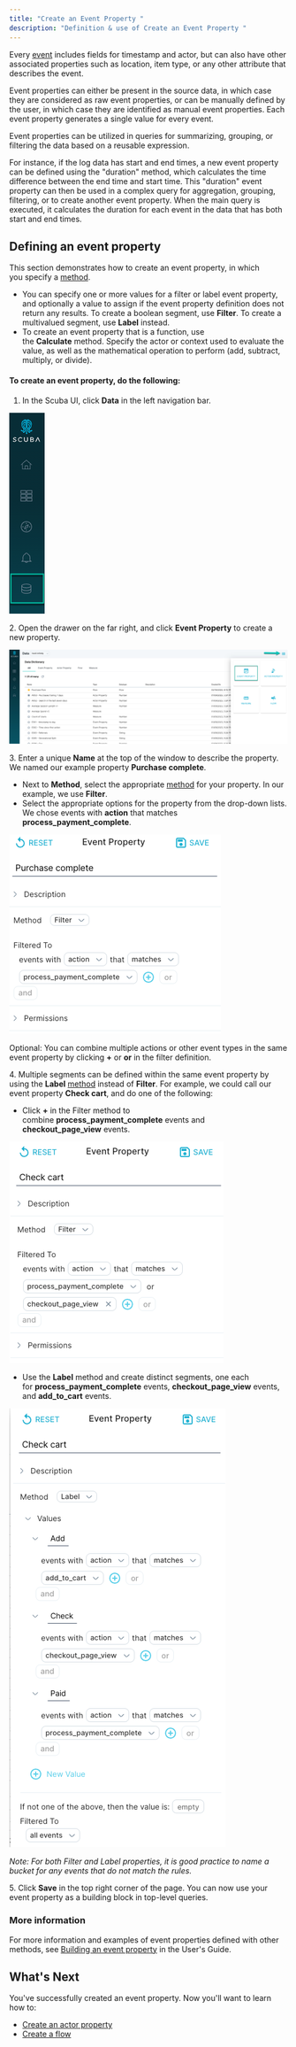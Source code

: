 ```yaml
---
title: "Create an Event Property "
description: "Definition & use of Create an Event Property "
---
```

Every [event](https://scuba.atlassian.net/wiki/spaces/GLOSSARY/pages/2160231107/Event+v5) includes fields for timestamp and actor, but can also have other associated properties such as location, item type, or any other attribute that describes the event.

Event properties can either be present in the source data, in which case they are considered as raw event properties, or can be manually defined by the user, in which case they are identified as manual event properties. Each event property generates a single value for every event.

Event properties can be utilized in queries for summarizing, grouping, or filtering the data based on a reusable expression.

For instance, if the log data has start and end times, a new event property can be defined using the "duration" method, which calculates the time difference between the end time and start time. This "duration" event property can then be used in a complex query for aggregation, grouping, filtering, or to create another event property. When the main query is executed, it calculates the duration for each event in the data that has both start and end times.

## Defining an event property

This section demonstrates how to create an event property, in which you specify a [method](https://scuba.atlassian.net/wiki/spaces/GLOSSARY/pages/2160231530/Method+v5).

- You can specify one or more values for a filter or label event property, and optionally a value to assign if the event property definition does not return any results. To create a boolean segment, use **Filter**. To create a multivalued segment, use **Label** instead.
- To create an event property that is a function, use the **Calculate** method. Specify the actor or context used to evaluate the value, as well as the mathematical operation to perform (add, subtract, multiply, or divide).

#### To create an event property, do the following:

1. In the Scuba UI, click **Data** in the left navigation bar.

![](./attachments/s1123.png)

2\. Open the drawer on the far right, and click **Event Property** to create a new property.

![](./attachments/ss23.png)

3\. Enter a unique **Name** at the top of the window to describe the property. We named our example property **Purchase complete**.

- Next to **Method**, select the appropriate [method](https://scuba.atlassian.net/wiki/spaces/GLOSSARY/pages/2160231530/Method+v5) for your property. In our example, we use **Filter**.
- Select the appropriate options for the property from the drop-down lists. We chose events with **action** that matches **process\_payment\_complete**.

![](./attachments/2023-03-17_15-53-22.png)

Optional: You can combine multiple actions or other event types in the same event property by clicking **+** or **or** in the filter definition.

4\. Multiple segments can be defined within the same event property by using the **Label** [method](https://scuba.atlassian.net/wiki/spaces/LEXICON/pages/1302495656/Method) instead of **Filter**. For example, we could call our event property **Check cart**, and do one of the following:

- Click **+** in the Filter method to combine **process\_payment\_complete** events and **checkout\_page\_view** events.

![](./attachments/2023-03-17_16-13-10.png)

- Use the **Label** method and create distinct segments, one each for **process\_payment\_complete** events, **checkout\_page\_view** events, and **add\_to\_cart** events.

![](./attachments/2023-03-17_16-17-46.png)

*Note: For both Filter and Label properties, it is good practice to name a bucket for any events that do not match the rules.*

5\. Click **Save** in the top right corner of the page. You can now use your event property as a building block in top-level queries.

### More information

For more information and examples of event properties defined with other methods, see [Building an event property](../../scuba-guides/scuba-user-guides/enrich-your-data-with-properties/build-an-event-property) in the User's Guide.

## What's Next

You've successfully created an event property. Now you'll want to learn how to:

- [Create an actor property](../scuba-tutorials/create-an-actor-property)
- [Create a flow](../scuba-tutorials/work-with-flows/create-a-flow)